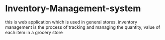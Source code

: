 # Inventory-Management-system
this is web application which is used in general stores.  inventory management is the process of tracking and managing the quantity, value of each item in a grocery store
